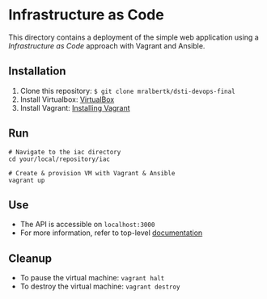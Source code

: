 # Infrastructure as Code
This directory contains a deployment of the simple web application using a _Infrastructure as Code_ approach with 
Vagrant and Ansible.

## Installation 
1. Clone this repository: ```$ git clone mralbertk/dsti-devops-final```
2. Install Virtualbox: [VirtualBox](https://www.virtualbox.org/wiki/Downloads)
3. Install Vagrant: [Installing Vagrant](https://www.vagrantup.com/docs/installation)

## Run 
```shell
# Navigate to the iac directory
cd your/local/repository/iac

# Create & provision VM with Vagrant & Ansible 
vagrant up
```

## Use 
- The API is accessible on `localhost:3000`
- For more information, refer to top-level [documentation](../README.md)

## Cleanup 
- To pause the virtual machine: `vagrant halt`
- To destroy the virtual machine: `vagrant destroy`